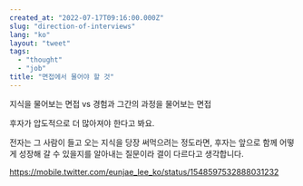 ```yaml
---
created_at: "2022-07-17T09:16:00.000Z"
slug: "direction-of-interviews"
lang: "ko"
layout: "tweet"
tags: 
  - "thought"
  - "job"
title: "면접에서 물어야 할 것"
---
```


지식을 물어보는 면접
vs 경험과 그간의 과정을 물어보는 면접

후자가 압도적으로 더 많아져야 한다고 봐요.

전자는 그 사람이 들고 오는 지식을 당장 써먹으려는 정도라면,
후자는 앞으로 함께 어떻게 성장해 갈 수 있을지를 알아내는 질문이라 결이 다르다고 생각합니다.

https://mobile.twitter.com/eunjae_lee_ko/status/1548597532888031232